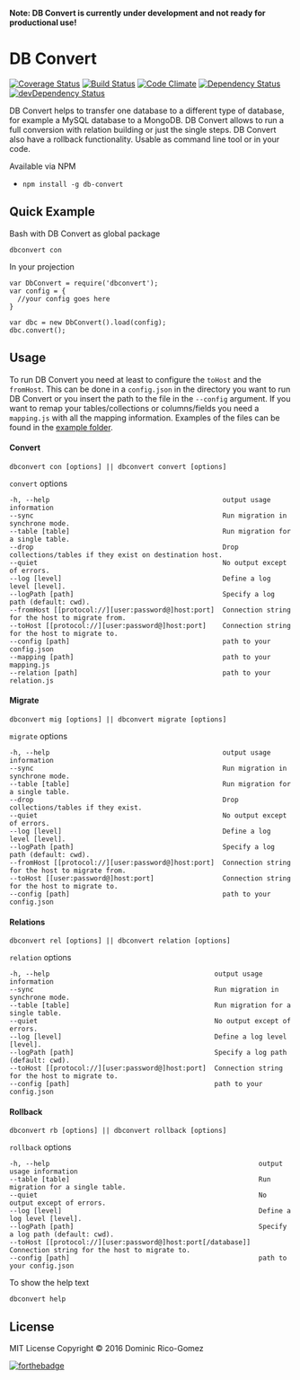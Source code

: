 **Note: DB Convert is currently under development and not ready for productional use!**

# DB Convert

[![Coverage Status](https://coveralls.io/repos/github/dominicrico/db-convert/badge.svg?branch=master)](https://coveralls.io/github/dominicrico/db-convert?branch=master) [![Build Status](https://travis-ci.org/dominicrico/db-convert.svg?branch=master)](https://travis-ci.org/dominicrico/db-convert) [![Code Climate](https://codeclimate.com/github/dominicrico/db-convert/badges/gpa.svg)](https://codeclimate.com/github/dominicrico/db-convert) [![Dependency Status](https://david-dm.org/dominicrico/db-convert.svg)](https://david-dm.org/dominicrico/db-convert) [![devDependency
Status](https://david-dm.org/dominicrico/db-convert/dev-status.svg)](https://david-dm.org/dominicrico/db-convert#info=devDependencies)

DB Convert helps to transfer one database to a different type of database, for example a MySQL database to a MongoDB. DB Convert allows to run a full conversion with relation building or just the single steps. DB Convert also have a rollback functionality. Usable as command line tool or in your code.

Available via NPM
- `npm install -g db-convert`

## Quick Example

Bash with DB Convert as global package
```
dbconvert con
```

In your projection
```
var DbConvert = require('dbconvert');
var config = {
  //your config goes here
}

var dbc = new DbConvert().load(config);
dbc.convert();
```

## Usage

To run DB Convert you need at least to configure the `toHost` and the `fromHost`. This can be done in a `config.json` in the directory you want to run DB Convert or you insert the path to the file in the `--config` argument. If you want to remap your tables/collections or columns/fields you need a `mapping.js` with all the mapping information. Examples of the files can be found in the [example folder](https://github.com/dominicrico/db-convert/tree/master/example).  

#### Convert
```
dbconvert con [options] || dbconvert convert [options]
```
`convert` options
```
-h, --help                                           output usage information
--sync                                               Run migration in synchrone mode.
--table [table]                                      Run migration for a single table.
--drop                                               Drop collections/tables if they exist on destination host.
--quiet                                              No output except of errors.
--log [level]                                        Define a log level [level].
--logPath [path]                                     Specify a log path (default: cwd).
--fromHost [[protocol://][user:password@]host:port]  Connection string for the host to migrate from.
--toHost [[protocol://][user:password@]host:port]    Connection string for the host to migrate to.
--config [path]                                      path to your config.json
--mapping [path]                                     path to your mapping.js
--relation [path]                                    path to your relation.js
```

#### Migrate
```
dbconvert mig [options] || dbconvert migrate [options]
```
`migrate` options
```
-h, --help                                           output usage information
--sync                                               Run migration in synchrone mode.
--table [table]                                      Run migration for a single table.
--drop                                               Drop collections/tables if they exist.
--quiet                                              No output except of errors.
--log [level]                                        Define a log level [level].
--logPath [path]                                     Specify a log path (default: cwd).
--fromHost [[protocol://][user:password@]host:port]  Connection string for the host to migrate from.
--toHost [[user:password@]host:port]                 Connection string for the host to migrate to.
--config [path]                                      path to your config.json
```

#### Relations
```
dbconvert rel [options] || dbconvert relation [options]
```
`relation` options
```
-h, --help                                         output usage information
--sync                                             Run migration in synchrone mode.
--table [table]                                    Run migration for a single table.
--quiet                                            No output except of errors.
--log [level]                                      Define a log level [level].
--logPath [path]                                   Specify a log path (default: cwd).
--toHost [[protocol://][user:password@]host:port]  Connection string for the host to migrate to.
--config [path]                                    path to your config.json
```

#### Rollback
```
dbconvert rb [options] || dbconvert rollback [options]
```
`rollback` options
```
-h, --help                                                    output usage information
--table [table]                                               Run migration for a single table.
--quiet                                                       No output except of errors.
--log [level]                                                 Define a log level [level].
--logPath [path]                                              Specify a log path (default: cwd).
--toHost [[protocol://][user:password@]host:port[/database]]  Connection string for the host to migrate to.
--config [path]                                               path to your config.json
```

To show the help text
```
dbconvert help
```

## License

MIT License Copyright © 2016 Dominic Rico-Gomez

[![forthebadge](http://forthebadge.com/images/badges/built-with-love.svg)](http://forthebadge.com)
